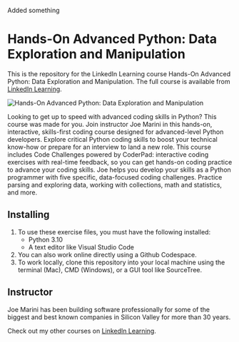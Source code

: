 Added something
# Hands-On Advanced Python: Data Exploration and Manipulation
This is the repository for the LinkedIn Learning course Hands-On Advanced Python: Data Exploration and Manipulation. The full course is available from [LinkedIn Learning][lil-course-url].

![Hands-On Advanced Python: Data Exploration and Manipulation][lil-thumbnail-url] 

Looking to get up to speed with advanced coding skills in Python? This course was made for you. Join instructor Joe Marini in this hands-on, interactive, skills-first coding course designed for advanced-level Python developers. Explore critical Python coding skills to boost your technical know-how or prepare for an interview to land a new role. This course includes Code Challenges powered by CoderPad: interactive coding exercises with real-time feedback, so you can get hands-on coding practice to advance your coding skills. Joe helps you develop your skills as a Python programmer with five specific, data-focused coding challenges. Practice parsing and exploring data, working with collections, math and statistics, and more.

## Installing
1. To use these exercise files, you must have the following installed:
	- Python 3.10
	- A text editor like Visual Studio Code
2. You can also work online directly using a Github Codespace.
3. To work locally, clone this repository into your local machine using the terminal (Mac), CMD (Windows), or a GUI tool like SourceTree.

## Instructor
Joe Marini has been building software professionally for some of the biggest and best known companies in Silicon Valley for more than 30 years.

Check out my other courses on [LinkedIn Learning](https://www.linkedin.com/learning/instructors/joe-marini).

[lil-course-url]: https://www.linkedin.com/learning/hands-on-advanced-python-data-exploration-and-manipulation?dApp=59033956&leis=LAA
[lil-thumbnail-url]: https://media.licdn.com/dms/image/D560DAQEeGQr9A1OHHQ/learning-public-crop_675_1200/0/1692640821642?e=2147483647&v=beta&t=w3OoiLzfdzhsR_HOCYB2RBQFGyEqmY4Jx_LfMhfw4KQ


